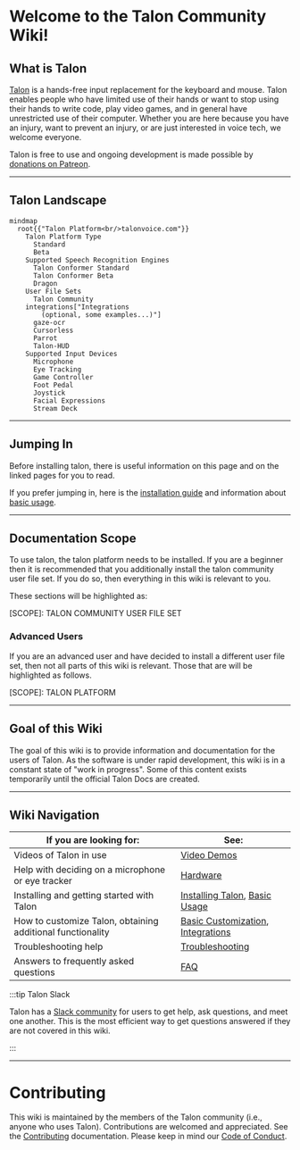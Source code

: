 # Welcome to the Talon Community Wiki!

## What is Talon

[Talon](https://talonvoice.com) is a hands-free input replacement for the keyboard and mouse. Talon enables people who have limited use of their hands or want to stop using their hands to write code, play video games, and in general have unrestricted use of their computer. Whether you are here because you have an injury, want to prevent an injury, or are just interested in voice tech, we welcome everyone.

Talon is free to use and ongoing development is made possible by [donations on Patreon](https://www.patreon.com/lunixbochs).

---

## Talon Landscape


```mermaid
mindmap
  root{{"Talon Platform<br/>talonvoice.com"}}
    Talon Platform Type
      Standard
      Beta
    Supported Speech Recognition Engines
      Talon Conformer Standard
      Talon Conformer Beta
      Dragon
    User File Sets
      Talon Community
    integrations["Integrations
        (optional, some examples...)"]
      gaze-ocr
      Cursorless
      Parrot
      Talon-HUD
    Supported Input Devices
      Microphone
      Eye Tracking
      Game Controller
      Foot Pedal
      Joystick
      Facial Expressions
      Stream Deck

```
---

## Jumping In

Before installing talon, there is useful information on this page and on the linked pages for you to read.

If you prefer jumping in, here is the [installation guide](/Resource%20Hub/Talon%20Installation/installation_guide) and 
information about [basic usage](/Basic%20Usage/basic_usage).

---

## Documentation Scope

To use talon, the talon platform needs to be installed.
If you are a beginner then it is recommended that you additionally install the talon community user file set.
If you do so, then everything in this wiki is relevant to you.

These sections will be highlighted as:

<div className="theme-admonition theme-admonition-note admonition_node_modules-@docusaurus-theme-classic-lib-theme-Admonition-Layout-styles-module admonition_xJq3 alert docoscope">
  <div className="admonitionHeading_node_modules-@docusaurus-theme-classic-lib-theme-Admonition-Layout-styles-module admonitionHeading_Gvgb">
    [SCOPE]: TALON COMMUNITY USER FILE SET
  </div>
</div>

### Advanced Users

If you are an advanced user and have decided to install a different user file set, then not all parts
of this wiki is relevant. Those that are will be highlighted as follows.

<div className="theme-admonition theme-admonition-note admonition_node_modules-@docusaurus-theme-classic-lib-theme-Admonition-Layout-styles-module admonition_xJq3 alert docoscope">
  <div className="admonitionHeading_node_modules-@docusaurus-theme-classic-lib-theme-Admonition-Layout-styles-module admonitionHeading_Gvgb">
    [SCOPE]: TALON PLATFORM
  </div>
</div>


---

## Goal of this Wiki

The goal of this wiki is to provide information and documentation for the users of Talon. As the software is under rapid development, this wiki is in a constant state of "work in progress". Some of this content exists temporarily until the official Talon Docs are created.

---

## Wiki Navigation

| If you are looking for:                                    | See:                                                                                                                       |
| ---------------------------------------------------------- | -------------------------------------------------------------------------------------------------------------------------- |
| Videos of Talon in use                                     | [Video Demos](/Integrations/talon_related_resources)                                                                     |
| Help with deciding on a microphone or eye tracker          | [Hardware](/Resource%20Hub/Hardware)                                                                                       |
| Installing and getting started with Talon                  | [Installing Talon](/Resource%20Hub/Talon%20Installation/installation_guide), [Basic Usage](/Basic%20Usage/basic_usage) |
| How to customize Talon, obtaining additional functionality | [Basic Customization](/Customization/basic_customization), [Integrations](/Integrations/essential-tools)                                              |
| Troubleshooting help                                       | [Troubleshooting](/Resource%20Hub/Speech%20Recognition/troubleshooting)                                                            |
| Answers to frequently asked questions                      | [FAQ](/Help/FAQ)                                                                                                           |

:::tip Talon Slack

Talon has a [Slack community](/Help/talon-slack) for users to get help, ask questions, and meet one another. This is the most efficient way to get questions answered if they are not covered in this wiki.

:::

---

# Contributing

This wiki is maintained by the members of the Talon community (i.e., anyone who uses Talon). Contributions are welcomed and appreciated. See the [Contributing](https://github.com/TalonCommunity/Wiki/blob/main/CONTRIBUTING.md) documentation. Please keep in mind our [Code of Conduct](https://github.com/TalonCommunity/Wiki/blob/main/CODE_OF_CONDUCT.md).
